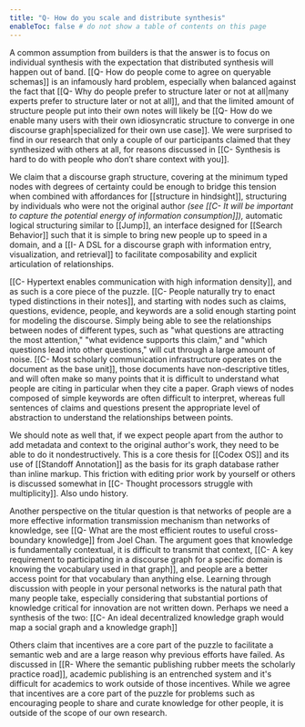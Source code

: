 ```yaml
---
title: "Q- How do you scale and distribute synthesis"
enableToc: false # do not show a table of contents on this page
---
```

A common assumption from builders is that the answer is to focus on individual synthesis with the expectation that distributed synthesis will happen out of band. [[Q- How do people come to agree on queryable schemas]] is an infamously hard problem, especially when balanced against the fact that [[Q- Why do people prefer to structure later or not at all|many experts prefer to structure later or not at all]], and that the limited amount of structure people put into their own notes will likely be [[Q- How do we enable many users with their own idiosyncratic structure to converge in one discourse graph|specialized for their own use case]]. We were surprised to find in our research that only a couple of our participants claimed that they synthesized with others at all, for reasons discussed in [[C- Synthesis is hard to do with people who don’t share context with you]].

We claim that a discourse graph structure, covering at the minimum typed nodes with degrees of certainty could be enough to bridge this tension when combined with affordances for [[structure in hindsight]], structuring by individuals who were not the original author *(see [[C- It will be important to capture the potential energy of information consumption]]),* automatic logical structuring similar to [[Jump]], an interface designed for [[Search Behavior]] such that it is simple to bring new people up to speed in a domain, and a [[I- A DSL for a discourse graph with information entry, visualization, and retrieval]] to facilitate composability and explicit articulation of relationships.

[[C- Hypertext enables communication with high information density]], and as such is a core piece of the puzzle. [[C- People naturally try to enact typed distinctions in their notes]], and starting with nodes such as claims, questions, evidence, people, and keywords are a solid enough starting point for modeling the discourse. Simply being able to see the relationships between nodes of different types, such as "what questions are attracting the most attention," "what evidence supports this claim," and "which questions lead into other questions," will cut through a large amount of noise. [[C- Most scholarly communication infrastructure operates on the document as the base unit]], those documents have non-descriptive titles, and will often make so many points that it is difficult to understand what people are citing in particular when they cite a paper. Graph views of nodes composed of simple keywords are often difficult to interpret, whereas full sentences of claims and questions present the appropriate level of abstraction to understand the relationships between points.

We should note as well that, if we expect people apart from the author to add metadata and context to the original author's work, they need to be able to do it nondestructively. This is a core thesis for [[Codex OS]] and its use of [[Standoff Annotation]] as the basis for its graph database rather than inline markup. This friction with editing prior work by yourself or others is discussed somewhat in [[C- Thought processors struggle with multiplicity]]. Also undo history.

Another perspective on the titular question is that networks of people are a more effective information transmission mechanism than networks of knowledge, see [[Q- What are the most efficient routes to useful cross-boundary knowledge]] from Joel Chan. The argument goes that knowledge is fundamentally contextual, it is difficult to transmit that context, [[C- A key requirement to participating in a discourse graph for a specific domain is knowing the vocabulary used in that graph]], and people are a better access point for that vocabulary than anything else. Learning through discussion with people in your personal networks is the natural path that many people take, especially considering that substantial portions of knowledge critical for innovation are not written down. Perhaps we need a synthesis of the two: [[C- An ideal decentralized knowledge graph would map a social graph and a knowledge graph]]

Others claim that incentives are a core part of the puzzle to facilitate a semantic web and are a large reason why previous efforts have failed. As discussed in [[R- Where the semantic publishing rubber meets the scholarly practice road]], academic publishing is an entrenched system and it's difficult for academics to work outside of those incentives. While we agree that incentives are a core part of the puzzle for problems such as encouraging people to share and curate knowledge for other people, it is outside of the scope of our own research.